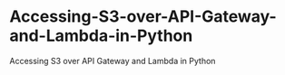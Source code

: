 # Accessing-S3-over-API-Gateway-and-Lambda-in-Python
Accessing S3 over API Gateway and Lambda in Python
